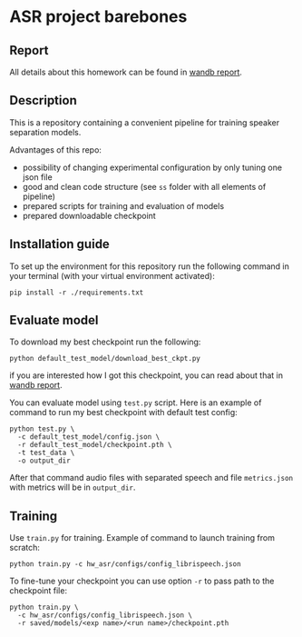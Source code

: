 # ASR project barebones

## Report

All details about this homework can be found in 
[wandb report](https://wandb.ai/nik-fedorov/dla_hw2/reports/DLA-HW2-Speaker-separation--Vmlldzo1OTU3NDYw). 

## Description

This is a repository containing a convenient pipeline for training speaker separation models. 

Advantages of this repo:
- possibility of changing experimental configuration by only tuning one json file
- good and clean code structure (see `ss` folder with all elements of pipeline)
- prepared scripts for training and evaluation of models
- prepared downloadable checkpoint

## Installation guide

To set up the environment for this repository run the following command in your terminal (with your virtual environment activated):

```shell
pip install -r ./requirements.txt
```

## Evaluate model

To download my best checkpoint run the following:
```shell
python default_test_model/download_best_ckpt.py
```
if you are interested how I got this checkpoint, you can read about that in 
[wandb report](https://wandb.ai/nik-fedorov/dla_hw2/reports/DLA-HW2-Speaker-separation--Vmlldzo1OTU3NDYw).

You can evaluate model using `test.py` script. Here is an example of command to run my best checkpoint with default test config:

```shell
python test.py \
  -c default_test_model/config.json \
  -r default_test_model/checkpoint.pth \
  -t test_data \
  -o output_dir
```

After that command audio files with separated speech and file `metrics.json` with metrics will be in `output_dir`.

## Training
Use `train.py` for training. Example of command to launch training from scratch:
```shell
python train.py -c hw_asr/configs/config_librispeech.json
```

To fine-tune your checkpoint you can use option `-r` to pass path to the checkpoint file:
```shell
python train.py \
  -c hw_asr/configs/config_librispeech.json \
  -r saved/models/<exp name>/<run name>/checkpoint.pth
```
